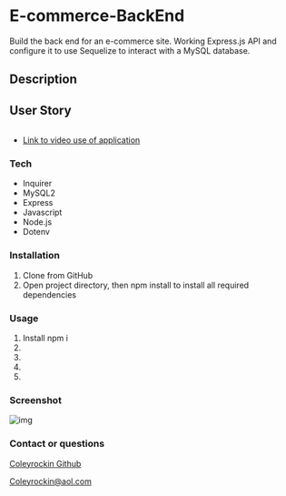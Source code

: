# E-commerce-BackEnd
Build the back end for an e-commerce site. Working Express.js API and configure it to use Sequelize to interact with a MySQL database.

## Description


## User Story
```

```
- [Link to video use of application]()

### Tech
- Inquirer
- MySQL2
- Express
- Javascript
- Node.js
- Dotenv

### Installation
1. Clone from GitHub
2. Open project directory, then npm install to install all required dependencies

### Usage
1. Install npm i
2. 
3. 
4. 
5. 

### Screenshot
![img](./)

### Contact or questions
[Coleyrockin Github](https://github.com/coleyrockin)

[Coleyrockin@aol.com](mailto:coleyrockin@aol.com)


